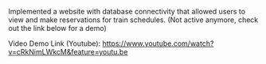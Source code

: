 Implemented a website with database connectivity that allowed users to view and make reservations for train schedules.
(Not active anymore, check out the link below for a demo)

Video Demo Link (Youtube):
https://www.youtube.com/watch?v=cRkNimLWkcM&feature=youtu.be

